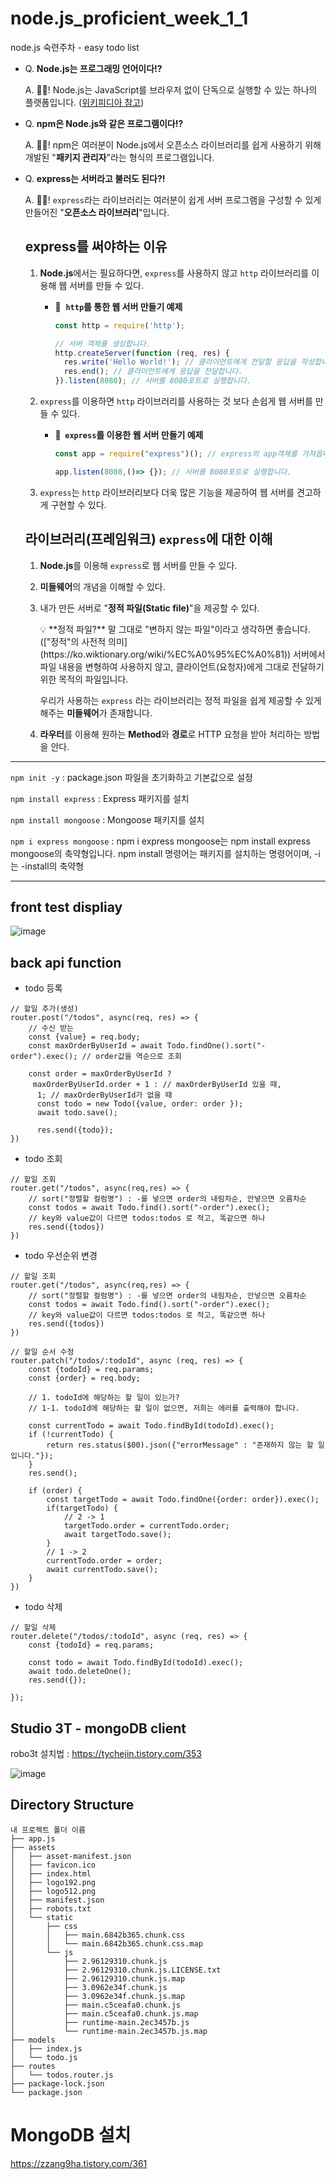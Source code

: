 # node.js_proficient_week_1_1
node.js 숙련주차 - easy todo list

- Q. **Node.js는 프로그래밍 언어이다!?**
    
    A. 🙅‍♂️! Node.js는 JavaScript를 브라우저 없이 단독으로 실행할 수 있는 하나의 플랫폼입니다. ([위키피디아 참고](https://ko.wikipedia.org/wiki/Node.js))

- Q. **npm은 Node.js와 같은 프로그램이다!?**
    
    A. 🙅‍♂️! npm은 여러분이 Node.js에서 오픈소스 라이브러리를 쉽게 사용하기 위해 개발된 "**패키지 관리자**"라는 형식의 프로그램입니다.
    
- Q. **express는 서버라고 불러도 된다?!**
    
    A. 🙅‍♂️! `express`라는 라이브러리는 여러분이 쉽게 서버 프로그램을 구성할 수 있게 만들어진 "**오픈소스 라이브러리**"입니다.
    
    ## express를 써야하는 이유
    
    1. **Node.js**에서는 필요하다면, `express`를 사용하지 않고 `http` 라이브러리를 이용해 웹 서버를 만들 수 있다.
        - 🧩  **`http`를 통한 웹 서버 만들기 예제**
            
            ```jsx
            const http = require('http');
            
            // 서버 객체를 생성합니다.
            http.createServer(function (req, res) {
              res.write('Hello World!'); // 클라이언트에게 전달할 응답을 작성합니다.
              res.end(); // 클라이언트에게 응답을 전달합니다.
            }).listen(8080); // 서버를 8080포트로 실행합니다.
            ```
            
    2. `express`를 이용하면 `http` 라이브러리를 사용하는 것 보다 손쉽게 웹 서버를 만들 수 있다.
        - **🧩  `express`를 이용한 웹 서버 만들기 예제**
            
            ```jsx
            const app = require("express")(); // express의 app객체를 가져옵니다.
            
            app.listen(8080,()=> {}); // 서버를 8080포트로 실행합니다.
            ```
            
    3. `express`는 `http` 라이브러리보다 더욱 많은 기능을 제공하여 웹 서버를 견고하게 구현할 수 있다.

  ## 라이브러리(프레임워크) `express`에 대한 이해
    1. **Node.js**를 이용해 `express`로 웹 서버를 만들 수 있다.
    2. **미들웨어**의 개념을 이해할 수 있다.
    3. 내가 만든 서버로 "**정적 파일(Static file)**"을 제공할 수 있다.
        
        <aside>
        💡 **정적 파일?** 말 그대로 "변하지 않는 파일"이라고 생각하면 좋습니다.
        (["정적"의 사전적 의미](https://ko.wiktionary.org/wiki/%EC%A0%95%EC%A0%81))
        서버에서 파일 내용을 변형하여 사용하지 않고, 클라이언트(요청자)에게 그대로 전달하기 위한 목적의 파일입니다.
        
        </aside>
        
        우리가 사용하는 `express` 라는 라이브러리는 정적 파일을 쉽게 제공할 수 있게 해주는 **미들웨어**가 존재합니다.
        
    4. **라우터**를 이용해 원하는 **Method**와 **경로**로 HTTP 요청을 받아 처리하는 방법을 안다.
---
``` npm init -y ``` : package.json 파일을 초기화하고 기본값으로 설정

``` npm install express ``` : Express 패키지를 설치

``` npm install mongoose ``` :  Mongoose 패키지를 설치

``` npm i express mongoose ``` : npm i express mongoose는 npm install express mongoose의 축약형입니다.
npm install 명령어는 패키지를 설치하는 명령어이며, -i는 -install의 축약형

---

## front test displiay
  
![image](https://github.com/codesejin/node.js_proficient_week_1_1/assets/101460733/cd205ac6-04a0-4cf9-82e6-a5faea2006dd)

## back api function
-  todo 등록
```
// 할일 추가(생성)
router.post("/todos", async(req, res) => {
    // 수신 받는 
    const {value} = req.body;
    const maxOrderByUserId = await Todo.findOne().sort("-order").exec(); // order값을 역순으로 조회

    const order = maxOrderByUserId ?
     maxOrderByUserId.order + 1 : // maxOrderByUserId 있을 때,
      1; // maxOrderByUserId가 없을 때
      const todo = new Todo({value, order: order });
      await todo.save();

      res.send({todo});
})
```
-  todo 조회

```
// 할일 조회
router.get("/todos", async(req,res) => {
    // sort("정렬할 컬럼명") : -를 넣으면 order의 내림차순, 안넣으면 오름차순
    const todos = await Todo.find().sort("-order").exec();
    // key와 value값이 다르면 todos:todos 로 적고, 똑같으면 하나
    res.send({todos})
})
```
-  todo 우선순위 변경

```
// 할일 조회
router.get("/todos", async(req,res) => {
    // sort("정렬할 컬럼명") : -를 넣으면 order의 내림차순, 안넣으면 오름차순
    const todos = await Todo.find().sort("-order").exec();
    // key와 value값이 다르면 todos:todos 로 적고, 똑같으면 하나
    res.send({todos})
})

// 할일 순서 수정
router.patch("/todos/:todoId", async (req, res) => {
    const {todoId} = req.params;
    const {order} = req.body;

    // 1. todoId에 해당하는 할 일이 있는가?
    // 1-1. todoId에 해당하는 할 일이 없으면, 저희는 에러를 출력해야 합니다.

    const currentTodo = await Todo.findById(todoId).exec();
    if (!currentTodo) {
        return res.status($00).json({"errorMessage" : "존재하지 않는 할 일 입니다."});
    }
    res.send();

    if (order) {
        const targetTodo = await Todo.findOne({order: order}).exec();
        if(targetTodo) {
            // 2 -> 1
            targetTodo.order = currentTodo.order;
            await targetTodo.save();
        }
        // 1 -> 2
        currentTodo.order = order;
        await currentTodo.save();
    }
})

```
-  todo 삭제

```
// 할일 삭제
router.delete("/todos/:todoId", async (req, res) => {
    const {todoId} = req.params;
    
    const todo = await Todo.findById(todoId).exec();
    await todo.deleteOne();
    res.send({});

});
```

## Studio 3T - mongoDB client
robo3t 설치법 : https://tychejin.tistory.com/353

![image](https://github.com/codesejin/node.js_proficient_week_1_1/assets/101460733/db48a359-4801-46f8-a6a2-ab33434f3a61)

## Directory Structure
```
내 프로젝트 폴더 이름
├── app.js
├── assets
│   ├── asset-manifest.json
│   ├── favicon.ico
│   ├── index.html
│   ├── logo192.png
│   ├── logo512.png
│   ├── manifest.json
│   ├── robots.txt
│   └── static
│       ├── css
│       │   ├── main.6842b365.chunk.css
│       │   └── main.6842b365.chunk.css.map
│       └── js
│           ├── 2.96129310.chunk.js
│           ├── 2.96129310.chunk.js.LICENSE.txt
│           ├── 2.96129310.chunk.js.map
│           ├── 3.0962e34f.chunk.js
│           ├── 3.0962e34f.chunk.js.map
│           ├── main.c5ceafa0.chunk.js
│           ├── main.c5ceafa0.chunk.js.map
│           ├── runtime-main.2ec3457b.js
│           └── runtime-main.2ec3457b.js.map
├── models
│   ├── index.js
│   └── todo.js
├── routes
│   └── todos.router.js
├── package-lock.json
└── package.json
```

# MongoDB 설치

https://zzang9ha.tistory.com/361
